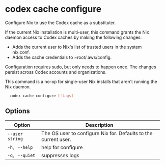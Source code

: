 # codex cache configure

Configure Nix to use the Codex cache as a substituter.

If the current Nix installation is multi-user, this command grants the Nix
daemon access to Codex caches by making the following changes:

- Adds the current user to Nix's list of trusted users in the system nix.conf.
- Adds the cache credentials to ~root/.aws/config.

Configuration requires sudo, but only needs to happen once. The changes persist
across Codex accounts and organizations.

This command is a no-op for single-user Nix installs that aren't running the
Nix daemon.

```bash
  codex cache configure [flags]
```

## Options

<!-- Markdown table of options -->
| Option | Description |
| --- | --- |
| `--user string` | The OS user to configure Nix for. Defaults to the current user. |
| `-h, --help` | help for configure |
| `-q, --quiet` | suppresses logs |
